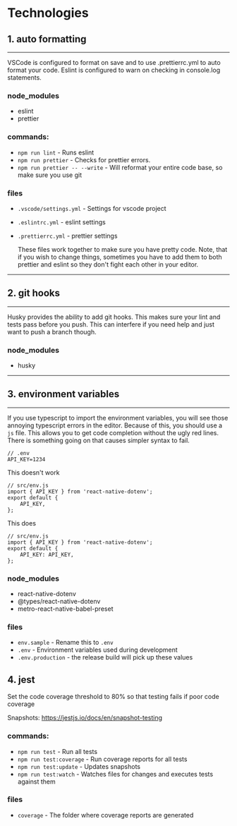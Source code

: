 # Technologies

## 1. auto formatting

---

VSCode is configured to format on save and to use .prettierrc.yml to auto format your code. Eslint is configured to warn on checking in console.log statements.

### node_modules

- eslint
- prettier

### commands:

- `npm run lint` - Runs eslint
- `npm run prettier` - Checks for prettier errors.
- `npm run prettier -- --write` - Will reformat your entire code base, so make sure you use git

### files

- `.vscode/settings.yml` - Settings for vscode project
- `.eslintrc.yml` - eslint settings
- `.prettierrc.yml` - prettier settings

  These files work together to make sure you have pretty code. Note, that if you wish to change things, sometimes you have to add them to both prettier and eslint so they don't fight each other in your editor.

---

## 2. git hooks

---

Husky provides the ability to add git hooks. This makes sure your lint and tests pass before you push. This can interfere if you need help and just want to push a branch though.

### node_modules

- husky

---

## 3. environment variables

---

If you use typescript to import the environment variables, you will see those annoying typescript errors in the editor. Because of this, you should use a `js` file. This allows you to get code completion without the ugly red lines. There is something going on that causes simpler syntax to fail.

    // .env
    API_KEY=1234

This doesn't work

    // src/env.js
    import { API_KEY } from 'react-native-dotenv';
    export default {
        API_KEY,
    };

This does

    // src/env.js
    import { API_KEY } from 'react-native-dotenv';
    export default {
        API_KEY: API_KEY,
    };

### node_modules

- react-native-dotenv
- @types/react-native-dotenv
- metro-react-native-babel-preset

### files

- `env.sample` - Rename this to `.env`
- `.env` - Environment variables used during development
- `.env.production` - the release build will pick up these values

## 4. jest

Set the code coverage threshold to 80% so that testing fails if poor code coverage

Snapshots: https://jestjs.io/docs/en/snapshot-testing

### commands:

- `npm run test` - Run all tests
- `npm run test:coverage` - Run coverage reports for all tests
- `npm run test:update` - Updates snapshots
- `npm run test:watch` - Watches files for changes and executes tests against them

### files

- `coverage` - The folder where coverage reports are generated
